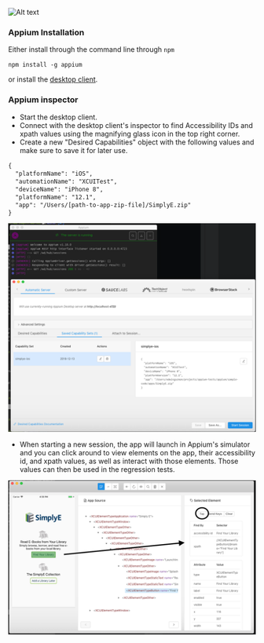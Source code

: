 ![Alt text](relative/path/to/img.jpg?raw=true "Title")
### Appium Installation

Either install through the command line through `npm`

```
npm install -g appium
```

or install the [desktop client](http://appium.io/).

### Appium inspector

* Start the desktop client.
* Connect with the desktop client's inspector to find Accessibility IDs and xpath values using the magnifying glass icon in the top right corner.
* Create a new "Desired Capabilities" object with the following values and make sure to save it for later use.

```
{
  "platformName": "iOS",
  "automationName": "XCUITest",
  "deviceName": "iPhone 8",
  "platformName": "12.1",
  "app": "/Users/[path-to-app-zip-file]/SimplyE.zip"
}
```

![Appium Client connection](./images/starting-appium-client.png)

* When starting a new session, the app will launch in Appium's simulator and you can click around to view elements on the app, their accessibility id, and xpath values, as well as interact with those elements. Those values can then be used in the regression tests.

![Appium Client connection](./images/id-inspector.png)
